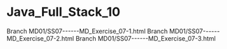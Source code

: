 # Java_Full_Stack_10
Branch MD01/SS07------MD_Exercise_07-1.html 
Branch MD01/SS07------MD_Exercise_07-2.html
Branch MD01/SS07------MD_Exercise_07-3.html